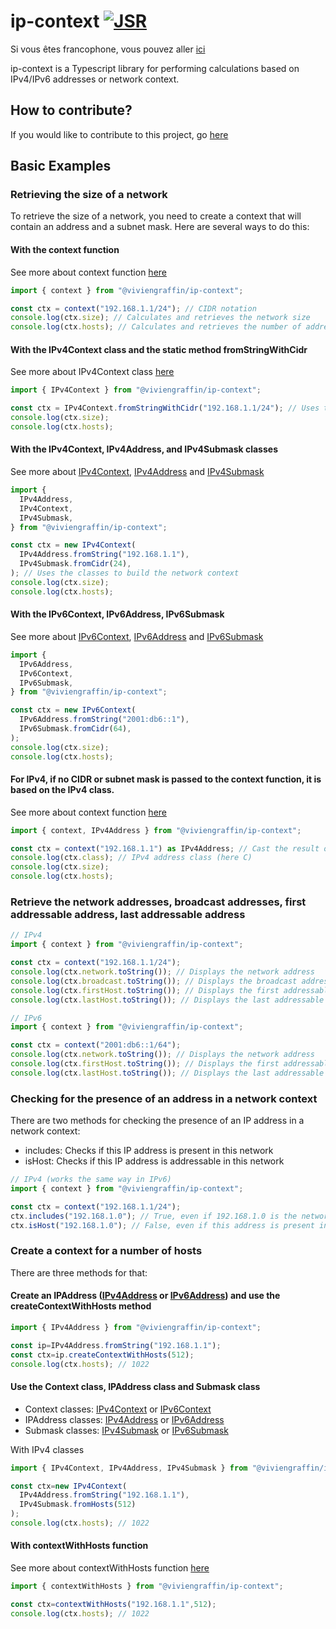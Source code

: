 # ip-context [![JSR](https://jsr.io/badges/@viviengraffin/ip-context)](https://jsr.io/@viviengraffin/ip-context)

Si vous êtes francophone, vous pouvez aller [ici](./md/fr/LISEZ_MOI.md)

ip-context is a Typescript library for performing calculations based on IPv4/IPv6
addresses or network context.

## How to contribute?

If you would like to contribute to this project, go [here](md/en/HOW_TO_CONTRIBUTE.md)

## Basic Examples

### Retrieving the size of a network

To retrieve the size of a network, you need to create a context that will
contain an address and a subnet mask. Here are several ways to do this:

#### With the context function

See more about context function [here](https://jsr.io/@viviengraffin/ip-context/doc/~/context)

```ts
import { context } from "@viviengraffin/ip-context";

const ctx = context("192.168.1.1/24"); // CIDR notation
console.log(ctx.size); // Calculates and retrieves the network size
console.log(ctx.hosts); // Calculates and retrieves the number of addressable IP addresses in this network
```

#### With the IPv4Context class and the static method fromStringWithCidr

See more about IPv4Context class [here](https://jsr.io/@viviengraffin/ip-context/doc/~/IPv4Context)

```ts
import { IPv4Context } from "@viviengraffin/ip-context";

const ctx = IPv4Context.fromStringWithCidr("192.168.1.1/24"); // Uses the IPv4Context class to directly determine the type
console.log(ctx.size);
console.log(ctx.hosts);
```

#### With the IPv4Context, IPv4Address, and IPv4Submask classes

See more about [IPv4Context](https://jsr.io/@viviengraffin/ip-context/doc/~/IPv4Context), [IPv4Address](https://jsr.io/@viviengraffin/ip-context/doc/~/IPv4Address) and [IPv4Submask](https://jsr.io/@viviengraffin/ip-context/doc/~/IPv4Submask)

```ts
import {
  IPv4Address,
  IPv4Context,
  IPv4Submask,
} from "@viviengraffin/ip-context";

const ctx = new IPv4Context(
  IPv4Address.fromString("192.168.1.1"),
  IPv4Submask.fromCidr(24),
); // Uses the classes to build the network context
console.log(ctx.size);
console.log(ctx.hosts);
```

#### With the IPv6Context, IPv6Address, IPv6Submask

See more about [IPv6Context](https://jsr.io/@viviengraffin/ip-context/doc/~/IPv6Context), [IPv6Address](https://jsr.io/@viviengraffin/ip-context/doc/~/IPv6Address) and [IPv6Submask](https://jsr.io/@viviengraffin/ip-context/doc/~/IPv6Submask)

```ts
import {
  IPv6Address,
  IPv6Context,
  IPv6Submask,
} from "@viviengraffin/ip-context";

const ctx = new IPv6Context(
  IPv6Address.fromString("2001:db6::1"),
  IPv6Submask.fromCidr(64),
);
console.log(ctx.size);
console.log(ctx.hosts);
```

#### For IPv4, if no CIDR or subnet mask is passed to the context function, it is based on the IPv4 class.

See more about context function [here](https://jsr.io/@viviengraffin/ip-context/doc/~/context)

```ts
import { context, IPv4Address } from "@viviengraffin/ip-context";

const ctx = context("192.168.1.1") as IPv4Address; // Cast the result of context so that TypeScript understands that we are expecting an instance of IPv4Context
console.log(ctx.class); // IPv4 address class (here C)
console.log(ctx.size);
console.log(ctx.hosts);
```

### Retrieve the network addresses, broadcast addresses, first addressable address, last addressable address

```ts
// IPv4
import { context } from "@viviengraffin/ip-context";

const ctx = context("192.168.1.1/24");
console.log(ctx.network.toString()); // Displays the network address
console.log(ctx.broadcast.toString()); // Displays the broadcast address
console.log(ctx.firstHost.toString()); // Displays the first addressable address
console.log(ctx.lastHost.toString()); // Displays the last addressable address

// IPv6
import { context } from "@viviengraffin/ip-context";

const ctx = context("2001:db6::1/64");
console.log(ctx.network.toString()); // Displays the network address
console.log(ctx.firstHost.toString()); // Displays the first addressable address
console.log(ctx.lastHost.toString()); // Displays the last addressable address
```

### Checking for the presence of an address in a network context

There are two methods for checking the presence of an IP address in a network
context:

- includes: Checks if this IP address is present in this network
- isHost: Checks if this IP address is addressable in this network

```ts
// IPv4 (works the same way in IPv6)
import { context } from "@viviengraffin/ip-context";

const ctx = context("192.168.1.1/24");
ctx.includes("192.168.1.0"); // True, even if 192.168.1.0 is the network address, it is present in this network
ctx.isHost("192.168.1.0"); // False, even if this address is present in this network, it is the network address that is not addressable
```

### Create a context for a number of hosts

There are three methods for that:

#### Create an IPAddress ([IPv4Address](https://jsr.io/@viviengraffin/ip-context/doc/~/IPv4Address) or [IPv6Address](https://jsr.io/@viviengraffin/ip-context/doc/~/IPv6Address)) and use the createContextWithHosts method

```ts
import { IPv4Address } from "@viviengraffin/ip-context";

const ip=IPv4Address.fromString("192.168.1.1");
const ctx=ip.createContextWithHosts(512);
console.log(ctx.hosts); // 1022
```

#### Use the Context class, IPAddress class and Submask class

- Context classes: [IPv4Context](https://jsr.io/@viviengraffin/ip-context/doc/~/IPv4Context) or [IPv6Context](https://jsr.io/@viviengraffin/ip-context/doc/~/IPv6Context)
- IPAddress classes: [IPv4Address](https://jsr.io/@viviengraffin/ip-context/doc/~/IPv4Address) or [IPv6Address](https://jsr.io/@viviengraffin/ip-context/doc/~/IPv6Address)
- Submask classes: [IPv4Submask](https://jsr.io/@viviengraffin/ip-context/doc/~/IPv4Submask) or [IPv6Submask](https://jsr.io/@viviengraffin/ip-context/doc/~/IPv6Submask)

With IPv4 classes

```ts
import { IPv4Context, IPv4Address, IPv4Submask } from "@viviengraffin/ip-context";

const ctx=new IPv4Context(
  IPv4Address.fromString("192.168.1.1"),
  IPv4Submask.fromHosts(512)
);
console.log(ctx.hosts); // 1022
```

#### With contextWithHosts function

See more about contextWithHosts function [here](https://jsr.io/@viviengraffin/ip-context/doc/~/contextWithHosts)

```ts
import { contextWithHosts } from "@viviengraffin/ip-context";

const ctx=contextWithHosts("192.168.1.1",512);
console.log(ctx.hosts); // 1022
```